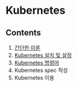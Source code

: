 # Kubernetes
## Contents
1. [간단한 이론](./basics/introduction.md)
2. [Kubernetes 설치 및 설정](./basics/installation.md)
3. [Kubernetes 명령어](./basics/commands.md)
4. Kubernetes spec 작성
5. Kubernetes 이용